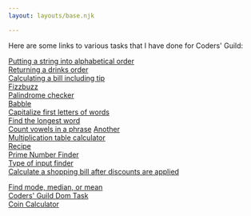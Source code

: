 ```yaml
---
layout: layouts/base.njk

---
```

Here are some links to various tasks that I have done for Coders' Guild:

<a href="/JSTasks/alphabet">Putting a string into alphabetical order</a><br>
<a href="/JSTasks/Drinks-order">Returning a drinks order</a><br>
<a href="/JSTasks/receipt-form">Calculating a bill including tip</a><br>
<a href="/JSTasks/fizzbuzz">Fizzbuzz</a><br>
<a href="/JSTasks/palindromes">Palindrome checker</a><br>
<a href="/JSTasks/babble">Babble</a><br>
<a href="/JSTasks/uppercase">Capitalize first letters of words</a><br>
<a href="/JSTasks/longest-word">Find the longest word</a><br>
<a href="/JSTasks/vowel-count">Count vowels in a phrase</a>
<a href="/JSTasks/newvc">Another<a><br>
<a href="/JSTasks/timestables">Multiplication table calculator</a><br>
<a href="/JSTasks/recipes">Recipe</a><br>
<a href="/JSTasks/primenumbers">Prime Number Finder</a><br>
<a href="/JSTasks/type">Type of input finder</a><br>
<a href="/JSTasks/shopping">Calculate a shopping bill after discounts are applied</a><br>

<a href="/JSTasks/mode-median-mean">Find mode, median, or mean</a><br>
<a href="/JSTasks/Todolist/DOM">Coders' Guild Dom Task</a><br>
<a href="/JSTasks/coin-calculator">Coin Calculator</a>
